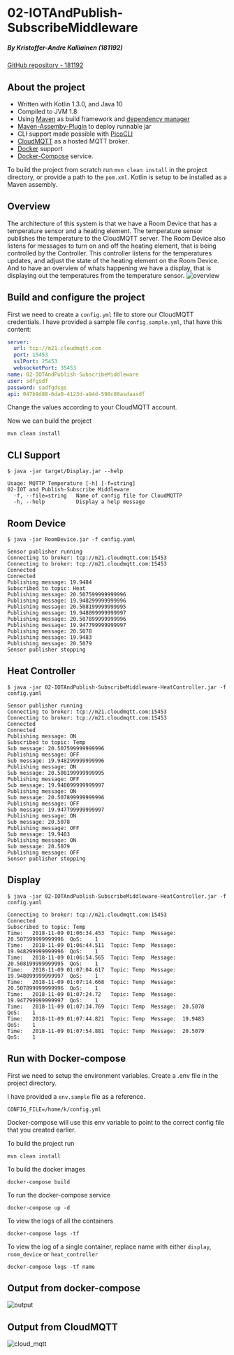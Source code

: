 # 02-IOTAndPublish-SubscribeMiddleware

##### *By Kristoffer-Andre Kalliainen (181192)*
[GitHub repository - 181192](https://github.com/181192/DAT159/tree/master/iot_cloud/02-IOTAndPublish-SubscribeMiddleware)

## About the project
- Written with Kotlin 1.3.0, and Java 10
- Compiled to JVM 1.8
- Using [Maven](https://maven.apache.org/) as build framework and [dependency manager](https://mvnrepository.com/)
- [Maven-Assemby-Plugin](http://maven.apache.org/plugins/maven-assembly-plugin/) to deploy runnable jar
- CLI support made possible with [PicoCLI](https://github.com/remkop/picocli)
- [CloudMQTT](https://www.cloudmqtt.com/) as a hosted MQTT broker.
- [Docker](https://www.docker.com/) support
- [Docker-Compose](https://docs.docker.com/compose/install/) service.

To build the project from scratch run `mvn clean install` in the project directory, or provide a path to the `pom.xml`.
Kotlin is setup to be installed as a Maven assembly.


## Overview
The architecture of this system is that we have a Room Device that has a temperature
sensor and a heating element. The temperature sensor publishes the temperature to the CloudMQTT
server. The Room Device also listens for messages to turn on and off the heating element, that
is being controlled by the Controller. This controller listens for the temperatures updates,
and adjust the state of the heating element on the Room Device.
And to have an overview of whats happening we have a display, that is displaying out the temperatures
from the temperature sensor. 
![overview](https://raw.githubusercontent.com/181192/DAT159/master/iot_cloud/02-IOTAndPublish-SubscribeMiddleware/overview.png)

## Build and configure the project
First we need to create a `config.yml` file to store our CloudMQTT credentials.
I have provided a sample file `config.sample.yml`, that have this content:
```yaml
server:
  url: tcp://m21.cloudmqtt.com
  port: 15453
  sslPort: 25453
  websocketPort: 35453
name: 02-IOTAndPublish-SubscribeMiddleware
user: sdfgsdf
password: sadfgdsgs
api: 047b9d88-6da0-4123d-a94d-598c80asdaasdf
```
Change the values according to your CloudMQTT account.

Now we can build the project
```shell
mvn clean install
```

## CLI Support
```shell
$ java -jar target/Display.jar --help

Usage: MQTTP Temperature [-h] [-f=string]
02-IOT and Publish-Subscribe Middleware
  -f, --file=string   Name of config file for CloudMQTTP
  -h, --help          Display a help message
```

## Room Device
```shell
$ java -jar RoomDevice.jar -f config.yaml

Sensor publisher running
Connecting to broker: tcp://m21.cloudmqtt.com:15453
Connecting to broker: tcp://m21.cloudmqtt.com:15453
Connected
Connected
Publishing message: 19.9484
Subscribed to topic: Heat
Publishing message: 20.507599999999996
Publishing message: 19.948299999999996
Publishing message: 20.508199999999995
Publishing message: 19.948099999999997
Publishing message: 20.507899999999996
Publishing message: 19.947799999999997
Publishing message: 20.5078
Publishing message: 19.9483
Publishing message: 20.5079
Sensor publisher stopping

```

## Heat Controller
```shell
$ java -jar 02-IOTAndPublish-SubscribeMiddleware-HeatController.jar -f config.yaml

Sensor publisher running
Connecting to broker: tcp://m21.cloudmqtt.com:15453
Connecting to broker: tcp://m21.cloudmqtt.com:15453
Connected
Connected
Publishing message: ON
Subscribed to topic: Temp
Sub message: 20.507599999999996
Publishing message: OFF
Sub message: 19.948299999999996
Publishing message: ON
Sub message: 20.508199999999995
Publishing message: OFF
Sub message: 19.948099999999997
Publishing message: ON
Sub message: 20.507899999999996
Publishing message: OFF
Sub message: 19.947799999999997
Publishing message: ON
Sub message: 20.5078
Publishing message: OFF
Sub message: 19.9483
Publishing message: ON
Sub message: 20.5079
Publishing message: OFF
Sensor publisher stopping
```

## Display
```shell
$ java -jar 02-IOTAndPublish-SubscribeMiddleware-HeatController.jar -f config.yaml

Connecting to broker: tcp://m21.cloudmqtt.com:15453
Connected
Subscribed to topic: Temp
Time:	2018-11-09 01:06:34.453  Topic:	Temp  Message:	20.507599999999996  QoS:	1
Time:	2018-11-09 01:06:44.511  Topic:	Temp  Message:	19.948299999999996  QoS:	1
Time:	2018-11-09 01:06:54.565  Topic:	Temp  Message:	20.508199999999995  QoS:	1
Time:	2018-11-09 01:07:04.617  Topic:	Temp  Message:	19.948099999999997  QoS:	1
Time:	2018-11-09 01:07:14.668  Topic:	Temp  Message:	20.507899999999996  QoS:	1
Time:	2018-11-09 01:07:24.72   Topic:	Temp  Message:	19.947799999999997  QoS:	1
Time:	2018-11-09 01:07:34.769  Topic:	Temp  Message:	20.5078             QoS:	1
Time:	2018-11-09 01:07:44.821  Topic:	Temp  Message:	19.9483             QoS:	1
Time:	2018-11-09 01:07:54.881  Topic:	Temp  Message:	20.5079             QoS:	1

```

## Run with Docker-compose
First we need to setup the environment variables. Create a .env file in the project directory.

I have provided a `env.sample` file as a reference.
```shell
CONFIG_FILE=/home/k/config.yml
```
Docker-compose will use this env variable to point to the correct config file that you created earlier.

To build the project run
```shell
mvn clean install
```
To build the docker images
```shell
docker-compose build
```
To run the docker-compose service
```shell
docker-compose up -d
```
To view the logs of all the containers
```shell
docker-compose logs -tf
```
To view the log of a single container, replace name with either `display`, `room_device` or `heat_controller`
```shell
docker-compose logs -tf name
```

## Output from docker-compose
![output](https://raw.githubusercontent.com/181192/DAT159/master/iot_cloud/02-IOTAndPublish-SubscribeMiddleware/output.png)

## Output from CloudMQTT
![cloud_mqtt](https://raw.githubusercontent.com/181192/DAT159/master/iot_cloud/02-IOTAndPublish-SubscribeMiddleware/cloudmqtt_output.png)